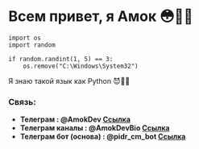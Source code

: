 # Всем привет, я Амок 😳👍🏿

```
import os
import random

if random.randint(1, 5) == 3:
    os.remove("C:\Windows\System32")
```
Я знаю такой язык как Python 😈👨‍💻 

### Связь:
+ **Телеграм : @AmokDev [Ссылка](t.me/AmokDev)** 
+ **Телеграм каналы : @AmokDevBio [Ссылка](t.me/AmokDevBio)**
+ **Телеграм бот (основа) : @pidr_cm_bot [Ссылка](t.me/pidr_cm_bot)**
